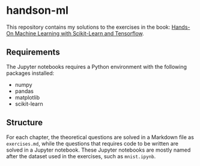 # handson-ml

This repository contains my solutions to the exercises in the book: [Hands-On Machine Learning with Scikit-Learn and Tensorflow](https://www.oreilly.com/library/view/hands-on-machine-learning/9781492032632/).

## Requirements

The Jupyter notebooks requires a Python environment with the following packages installed:

- numpy
- pandas
- matplotlib
- scikit-learn

## Structure

For each chapter, the theoretical questions are solved in a Markdown file as `exercises.md`, while the questions that requires code to be written are solved in a Jupyter notebook. These Jupyter notebooks are mostly named after the dataset used in the exercises, such as `mnist.ipynb`.
